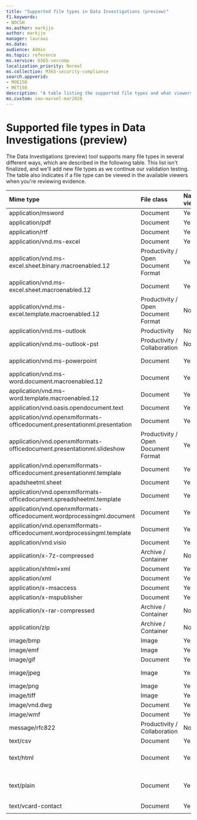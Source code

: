 ```yaml
---
title: "Supported file types in Data Investigations (preview)"
f1.keywords:
- NOCSH
ms.author: markjjo
author: markjjo
manager: laurawi
ms.date: 
audience: Admin
ms.topic: reference
ms.service: O365-seccomp
localization_priority: Normal
ms.collection: M365-security-compliance 
search.appverid: 
- MOE150
- MET150
description: "A table listing the supported file types and what viewers they can be viewed in for Data Investigations (preview)."
ms.custom: seo-marvel-mar2020
---
```


# Supported file types in Data Investigations (preview)

The Data Investigations (preview) tool supports many file types in several different ways, which are described in the following table. This list isn't finalized, and we'll add new file types as we continue our validation testing. The table also indicates if a file type can be viewed in the available viewers when you're reviewing evidence.

| Mime type | File class | Native viewer | Text viewer | Annotate viewer | Container extraction | Extensions |
|:------|:------|:------|:------|:------|:------|:------|
|application/msword | Document | Yes | Yes | Yes | No | .doc; .dat |
|application/pdf | Document | Yes | Yes | Yes | No | .pdf |
|application/rtf | Document | Yes | Yes | Yes | No | .rtf; .doc |
|application/vnd.ms-excel | Document | Yes | Yes | Yes | No | .xls; .dat |
|application/vnd.ms-excel.sheet.binary.macroenabled.12 | Productivity / Open Document Format | Yes | Yes | No | No | .xlsb |
|application/vnd.ms-excel.sheet.macroenabled.12 | Document | Yes | Yes | Yes | No | .xlsm |
|application/vnd.ms-excel.template.macroenabled.12 | Productivity / Open Document Format | No | Yes | No | No | .xltm |
|application/vnd.ms-outlook | Productivity | No | No | No | No | .msg |
|application/vnd.ms-outlook-pst | Productivity / Collaboration | No | No | No | Yes | .pst |
|application/vnd.ms-powerpoint | Document | Yes | Yes | Yes | No | .ppt; .pps; .pot |
|application/vnd.ms-word.document.macroenabled.12 | Document | Yes | Yes | Yes | No | .docm |
|application/vnd.ms-word.template.macroenabled.12 | Document | Yes | Yes | Yes | No | .dotm |
|application/vnd.oasis.opendocument.text | Document | Yes | Yes | Yes | No | .odt;  |
|application/vnd.openxmlformats-officedocument.presentationml.presentation | Document | Yes | Yes | Yes | No | .pptx |
|application/vnd.openxmlformats-officedocument.presentationml.slideshow | Productivity / Open Document Format | Yes | Yes | Yes | No | .ppsx |
|application/vnd.openxmlformats-officedocument.presentationml.template | Document | Yes | Yes | Yes | No | .potx |
| apadsheetml.sheet | Document | Yes | Yes | Yes | No | .xlsx |
|application/vnd.openxmlformats-officedocument.spreadsheetml.template | Document | Yes | Yes | Yes | No | .xltx |
|application/vnd.openxmlformats-officedocument.wordprocessingml.document | Document | Yes | Yes | Yes | No | .docx |
|application/vnd.openxmlformats-officedocument.wordprocessingml.template | Document | Yes | Yes | Yes | No | .dotx |
|application/vnd.visio | Document | Yes | Yes | Yes | No | .vsd |
|application/x-7z-compressed | Archive / Container | No | No | No | Yes | .7z |
|application/xhtml+xml | Document | Yes | Yes | Yes | No | .xhtml |
|application/xml | Document | Yes | Yes | Yes | No | .xml |
|application/x-msaccess | Document | Yes | Yes | Yes | No | .mdb |
|application/x-mspublisher | Document | Yes | Yes | Yes | No | .pub |
|application/x-rar-compressed | Archive / Container | No | No | No | Yes | .rar |
| application/zip | Archive / Container | No | No | No | Yes | .zip |
|image/bmp | Image | Yes | Yes | Yes | No | .bmp |
|image/emf | Image | Yes | Yes | Yes | No | .emf |
|image/gif | Document | Yes | Yes | Yes | No | .gif |
|image/jpeg | Image | Yes | Yes | Yes | No | .jpg; .jpeg; .dat; .jpgt |
|image/png | Image | Yes | Yes | Yes | No | .png |
|image/tiff | Image | Yes | Yes | Yes | No | .tif |
|image/vnd.dwg | Document | Yes | Yes | Yes | No | .dwg; .dxf; |
|image/wmf | Document | Yes | Yes | Yes | No | .wmf |
| message/rfc822 | Productivity / Collaboration | No | No | No | No | .eml |
|text/csv | Document | Yes | Yes | Yes | No | .csv |
|text/html | Document | Yes | Yes | Yes | No | .html; .shtml; .htm |
|text/plain | Document | Yes | Yes | Yes | No | .txt; .css;.con; .pl; .csv; .dat |
|text/vcard-contact | Document | Yes | Yes | Yes | No | .vcf |
||||||||
